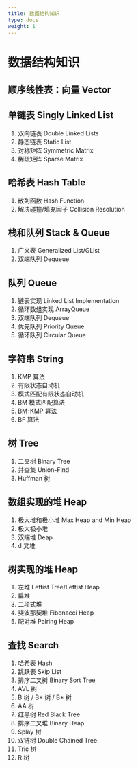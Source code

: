 ```yaml
---
title: 数据结构知识
type: docs
weight: 1
---
```


# 数据结构知识

## 顺序线性表：向量 Vector

## 单链表 Singly Linked List

1. 双向链表 Double Linked Lists
2. 静态链表 Static List
3. 对称矩阵 Symmetric Matrix
4. 稀疏矩阵 Sparse Matrix

## 哈希表 Hash Table

1. 散列函数 Hash Function
2. 解决碰撞/填充因子 Collision Resolution

## 栈和队列 Stack & Queue

1. 广义表 Generalized List/GList
2. 双端队列 Dequeue

## 队列 Queue

1. 链表实现 Linked List Implementation
2. 循环数组实现 ArrayQueue
3. 双端队列 Dequeue
4. 优先队列 Priority Queue
5. 循环队列 Circular Queue

## 字符串 String

1. KMP 算法
2. 有限状态自动机
3. 模式匹配有限状态自动机
4. BM 模式匹配算法
5. BM-KMP 算法
6. BF 算法

## 树 Tree

1. 二叉树 Binary Tree
2. 并查集 Union-Find
3. Huffman 树

## 数组实现的堆 Heap

1. 极大堆和极小堆 Max Heap and Min Heap
2. 极大极小堆
3. 双端堆 Deap
4. d 叉堆

## 树实现的堆 Heap

1. 左堆 Leftist Tree/Leftist Heap
2. 扁堆
3. 二项式堆
4. 斐波那契堆 Fibonacci Heap
5. 配对堆 Pairing Heap

## 查找 Search

1. 哈希表 Hash
2. 跳跃表 Skip List
3. 排序二叉树 Binary Sort Tree
4. AVL 树
5. B 树 / B+ 树 / B\* 树
6. AA 树
7. 红黑树 Red Black Tree
8. 排序二叉堆 Binary Heap
9. Splay 树
10. 双链树 Double Chained Tree
11. Trie 树
12. R 树
